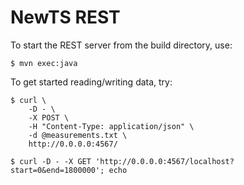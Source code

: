 NewTS REST
==========

To start the REST server from the build directory, use:

    $ mvn exec:java

To get started reading/writing data, try:

    $ curl \
        -D - \
        -X POST \
        -H "Content-Type: application/json" \
        -d @measurements.txt \
        http://0.0.0.0:4567/

    $ curl -D - -X GET 'http://0.0.0.0:4567/localhost?start=0&end=1800000'; echo


